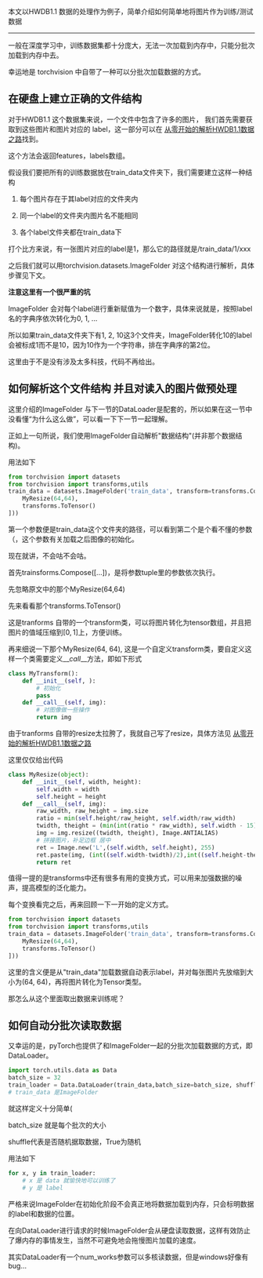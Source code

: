 本文以HWDB1.1 数据的处理作为例子，简单介绍如何简单地将图片作为训练/测试数据

---

一般在深度学习中，训练数据集都十分庞大，无法一次加载到内存中，只能分批次加载到内存中去。


幸运地是 torchvision 中自带了一种可以分批次加载数据的方式。




## 在硬盘上建立正确的文件结构

对于HWDB1.1 这个数据集来说，一个文件中包含了许多的图片， 我们首先需要获取到这些图片和图片对应的 label，这一部分可以在 [从零开始的解析HWDB1.1数据之路](../../blog/从零开始的解析HWDB1.1数据之路/index.md)找到。


这个方法会返回features，labels数组。


假设我们要把所有的训练数据放在train_data文件夹下，我们需要建立这样一种结构


1. 每个图片存在于其label对应的文件夹内


2. 同一个label的文件夹内图片名不能相同


3. 各个label文件夹都在train_data下


打个比方来说，有一张图片对应的label是1，那么它的路径就是/train_data/1/xxx


之后我们就可以用torchvision.datasets.ImageFolder 对这个结构进行解析，具体步骤见下文。


**注意这里有一个很严重的坑**


ImageFolder  会对每个label进行重新赋值为一个数字，具体来说就是，按照label名的字典序依次转化为0, 1, ...


所以如果train_data文件夹下有1, 2, 10这3个文件夹，ImageFolder转化10的label会被标成1而不是10，因为10作为一个字符串，排在字典序的第2位。


这里由于不是没有涉及太多科技，代码不再给出。


## 如何解析这个文件结构 并且对读入的图片做预处理


这里介绍的ImageFolder 与下一节的DataLoader是配套的，所以如果在这一节中没看懂“为什么这么做”，可以看一下下一节一起理解。


正如上一句所说，我们使用ImageFolder自动解析"数据结构"(并非那个数据结构)。


用法如下


```python
from torchvision import datasets
from torchvision import transforms,utils
train_data = datasets.ImageFolder('train_data', transform=transforms.Compose([
    MyResize(64,64),
    transforms.ToTensor()
]))
```


第一个参数便是train_data这个文件夹的路径，可以看到第二个是个看不懂的参数（，这个参数有关加载之后图像的初始化。


现在就讲，不会咕不会咕。


首先trainsforms.Compose([...])，是将参数tuple里的参数依次执行。


先忽略原文中的那个MyResize(64,64)


先来看看那个transforms.ToTensor()


这是tranforms 自带的一个transform类，可以将图片转化为tensor数组，并且把图片的值域压缩到$[0,1]$上，方便训练。


再来细说一下那个MyResize(64, 64), 这是一个自定义transform类，要自定义这样一个类需要定义$\_\_call\_\_$方法，即如下形式


```python
class MyTransform():
	def __init__(self, ):
		# 初始化
		pass
	def __call__(self, img):
		# 对图像做一些操作
		return img
```

由于tranforms 自带的resize太拉胯了，我就自己写了resize，具体方法见 [从零开始的解析HWDB1.1数据之路](../..//blog/从零开始的解析HWDB1.1数据之路/index.md)


这里仅仅给出代码

```python
class MyResize(object):
    def __init__(self, width, height):
        self.width = width
        self.height = height
    def __call__(self, img):
        raw_width, raw_height = img.size
        ratio = min(self.height/raw_height, self.width/raw_width)
        twidth, theight = (min(int(ratio * raw_width), self.width - 15), min(int(ratio * raw_height), self.height - 15))
        img = img.resize((twidth, theight), Image.ANTIALIAS)
        # 拼接图片，补足边框 居中
        ret = Image.new('L',(self.width, self.height), 255)
        ret.paste(img, (int((self.width-twidth)/2),int((self.height-theight)/2)))
        return ret
```

值得一提的是transforms​中还有很多有用的变换方式，可以用来加强数据的噪声，提高模型的泛化能力。

每个变换看完之后，再来回顾一下一开始的定义方式。
```python
from torchvision import datasets
from torchvision import transforms,utils
train_data = datasets.ImageFolder('train_data', transform=transforms.Compose([
    MyResize(64,64),
    transforms.ToTensor()
]))
```

这里的含义便是从"train_data"加载数据自动表示label，并对每张图片先放缩到大小为(64, 64)，再将图片转化为Tensor类型。

那怎么从这个里面取出数据来训练呢？

## 如何自动分批次读取数据

又幸运的是，pyTorch也提供了和ImageFolder一起的分批次加载数据的方式，即DataLoader。

```python
import torch.utils.data as Data
batch_size = 32
train_loader = Data.DataLoader(train_data,batch_size=batch_size, shuffle=True)
# train_data 是ImageFolder
```

就这样定义十分简单(

batch_size 就是每个批次的大小

shuffle代表是否随机据取数据，True为随机

用法如下

```python
for x, y in train_loader:
    # x 是 data 就愉快地可以训练了
    # y 是 label
```

严格来说ImageFolder在初始化阶段不会真正地将数据加载到内存，只会标明数据的label和数据的位置。

在向DataLoader进行请求的时候ImageFolder会从硬盘读取数据，这样有效防止了爆内存的事情发生，当然不可避免地会拖慢图片加载的速度。

其实DataLoader有一个num_works参数可以多核读数据，但是windows好像有bug...

